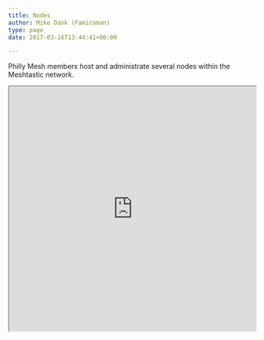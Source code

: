 ```yaml
---
title: Nodes
author: Mike Dank (Famicoman)
type: page
date: 2017-03-16T13:44:41+00:00

---
```

Philly Mesh members host and administrate several nodes within the Meshtastic network.

<iframe src="https://www.google.com/maps/d/u/0/embed?mid=1Zi9XvyqAW56dq4zsYGZdge8KWYaxoxk&ehbc=2E312F" width="100%" height="500"></iframe>